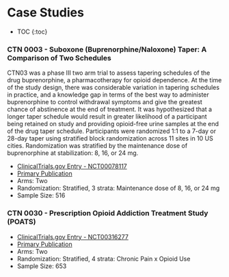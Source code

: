 # Case Studies

* TOC
{:toc}



### CTN 0003 - Suboxone (Buprenorphine/Naloxone) Taper: A Comparison of Two Schedules

CTN03 was a phase III two arm trial to assess tapering schedules of the drug buprenorphine, a pharmacotherapy for opioid dependence. At the time of the study design, there was considerable variation in tapering schedules in practice, and a knowledge gap in terms of the best way to administer buprenorphine to control withdrawal symptoms and give the greatest chance of abstinence at the end of treatment. It was hypothesized that a longer taper schedule would result in greater likelihood of a participant being retained on study and providing opioid-free urine samples at the end of the drug taper schedule. Participants were randomized 1:1 to a 7-day or 28-day taper using stratified block randomization across 11 sites in 10 US cities. Randomization was stratified by the maintenance dose of buprenorphine at stabilization: 8, 16, or 24 mg.

  - [ClinicalTrials.gov Entry - NCT00078117](https://clinicaltrials.gov/show/NCT00078117)
  - [Primary Publication](https://pubmed.ncbi.nlm.nih.gov/19149822/)
  - Arms: Two
  - Randomization: Stratified, 3 strata: Maintenance dose of 8, 16, or 24 mg
  - Sample Size: 516

### CTN 0030 - Prescription Opioid Addiction Treatment Study (POATS)

  - [ClinicalTrials.gov Entry - NCT00316277](https://clinicaltrials.gov/ct2/show/NCT00316277)
  - [Primary Publication](https://pubmed.ncbi.nlm.nih.gov/22065255/)
  - Arms: Two
  - Randomization: Stratified, 4 strata: Chronic Pain x Opioid Use
  - Sample Size: 653
